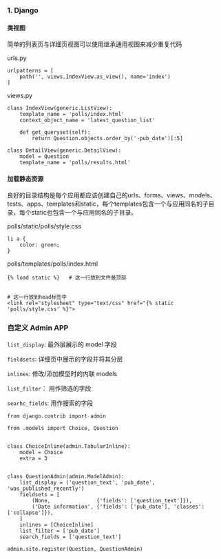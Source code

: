 ### 1. Django 

#### 类视图

简单的列表页与详细页视图可以使用继承通用视图来减少重复代码

urls.py

```
urlpatterns = [
    path('', views.IndexView.as_view(), name='index')
]
```

views.py

```
class IndexView(generic.ListView):
    template_name = 'polls/index.html'
    context_object_name = 'latest_question_list'
    
    def get_queryset(self):
        return Question.objects.order_by('-pub_date')[:5]

class DetailView(generic.DetailView):
    model = Question
    template_name = 'polls/results.html'
```

#### 加载静态资源

良好的目录结构是每个应用都应该创建自己的urls、forms、views、models、tests、apps、templates和static，每个templates包含一个与应用同名的子目录，每个static也包含一个与应用同名的子目录。


polls/static/polls/style.css

```
li a {
    color: green;
}
```

polls/templates/polls/index.html

```
{% load static %}   # 这一行放到文件最顶部


# 这一行放到head标签中
<link rel="stylesheet" type="text/css" href="{% static 'polls/style.css' %}"> 
```


### 自定义 Admin APP

`list_display`: 最外层展示的 model 字段

`fieldsets`: 详细页中展示的字段并将其分层

`inlines`: 修改/添加模型时的内联 models

`list_filter`： 用作筛选的字段

`searhc_fields`: 用作搜索的字段



```
from django.contrib import admin

from .models import Choice, Question


class ChoiceInline(admin.TabularInline):
    model = Choice
    extra = 3


class QuestionAdmin(admin.ModelAdmin):
    list_display = ('question_text', 'pub_date', 'was_published_recently')
    fieldsets = [
        (None,               {'fields': ['question_text']}),
        ('Date information', {'fields': ['pub_date'], 'classes': ['collapse']}),
    ]
    inlines = [ChoiceInline]
    list_filter = ['pub_date']
    search_fields = ['question_text']

admin.site.register(Question, QuestionAdmin)
```